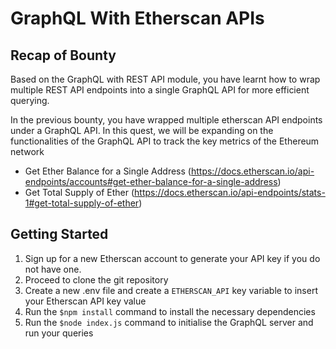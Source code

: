# GraphQL With Etherscan APIs

## Recap of Bounty
Based on the GraphQL with REST API module, you have learnt how to wrap multiple REST API endpoints into a single GraphQL API for more efficient querying. 

In the previous bounty, you have wrapped multiple etherscan API endpoints under a GraphQL API. In this quest, we will be expanding on the functionalities of the GraphQL API to track the key metrics of the Ethereum network

- Get Ether Balance for a Single Address (https://docs.etherscan.io/api-endpoints/accounts#get-ether-balance-for-a-single-address)
- Get Total Supply of Ether (https://docs.etherscan.io/api-endpoints/stats-1#get-total-supply-of-ether) 

## Getting Started
1. Sign up for a new Etherscan account to generate your API key if you do not have one. 
2. Proceed to clone the git repository 
3. Create a new .env file and create a `ETHERSCAN_API` key variable to insert your Etherscan API key value
4. Run the `$npm install` command to install the necessary dependencies
5. Run the `$node index.js` command to initialise the GraphQL server and run your queries



